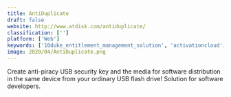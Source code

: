 ```yaml
---
title: AntiDuplicate
draft: false 
website: http://www.atdisk.com/antiduplicate/
classification: ['']
platform: ['Web']
keywords: ['10duke_entitlement_management_solution', 'activationcloud', 'babel_licensing', 'datadvantage', 'fossa', 'free_upx', 'maian_cube', 'nalpeiron', 'ninka', 'pelock', 'safenet_identity_and_data_protection', 'slic', 'themida', 'vmprotect']
image: 2020/04/AntiDuplicate.png
---
```

Create anti-piracy USB security key and the media for software distribution in the same device from your ordinary USB flash drive! Solution for software developers.